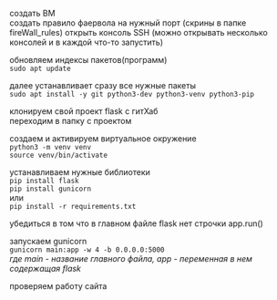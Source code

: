 
создать ВМ  
создать правило фаервола на нужный порт  (скрины в папке fireWall_rules)
открыть консоль SSH (можно открывать несколько консолей и в каждой что-то запустить)  

обновляем индексы пакетов(программ)  
`sudo apt update`  

далее устанавливает сразу все нужные пакеты  
`sudo apt install -y git python3-dev python3-venv python3-pip`  

клонируем свой проект flask с гитХаб  
переходим в папку с проектом  

создаем и активируем виртуальное окружение  
`python3 -m venv venv`  
`source venv/bin/activate`  

устанавливаем нужные библиотеки  
`pip install flask`  
`pip install gunicorn`  
или  
`pip install -r requirements.txt`  

убедиться в том что в главном файле flask нет строчки app.run()  

запускаем gunicorn  
`gunicorn main:app -w 4 -b 0.0.0.0:5000`  
    *где main - название главного файла, app - переменная в нем содержащая flask*

проверяем работу сайта















